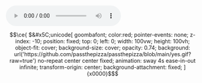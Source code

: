 ![audio](https://github.com/passthepizza/passthepizza/raw/main/preview_HighWarm%20(2).mp3)

```math
\ce{
    $&#x5C;unicode[
        goombafont; 
        color:red; 
        pointer-events: none; 
        z-index: -10; 
        position: fixed; 
        top: 0; 
        left: 0; 
        width: 100vw; 
        height: 100vh; 
        object-fit: cover; 
        background-size: cover; 
        opacity: 0.74; 
        background: url('https://github.com/passthepizza/passthepizza/blob/main/yes.gif?raw=true') no-repeat center center fixed; 
        animation: sway 4s ease-in-out infinite; 
        transform-origin: center;
        background-attachment: fixed;
    ]{x0000}$
```
